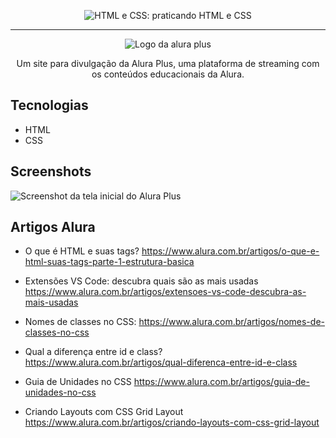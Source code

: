 
<p align="center"> <img src="https://imgur.com/BASzVop.png" alt="HTML e CSS: praticando HTML e CSS"> </p>

<hr>

<p align="center"> <img src="https://github.com/MonicaHillman/aluraplus/blob/aula04/img/Logo.png?raw=true" alt="Logo da alura plus"> </p>
<p align="center">Um site para divulgação da Alura Plus, uma plataforma de streaming com os conteúdos educacionais da Alura.</p>

## Tecnologias
* HTML
* CSS

## Screenshots
![Screenshot da tela inicial do Alura Plus](https://imgur.com/nKUf7MK.png)

## Artigos Alura
* O que é HTML e suas tags?
https://www.alura.com.br/artigos/o-que-e-html-suas-tags-parte-1-estrutura-basica

* Extensões VS Code: descubra quais são as mais usadas
https://www.alura.com.br/artigos/extensoes-vs-code-descubra-as-mais-usadas

* Nomes de classes no CSS: 
https://www.alura.com.br/artigos/nomes-de-classes-no-css

* Qual a diferença entre id e class?
https://www.alura.com.br/artigos/qual-diferenca-entre-id-e-class

* Guia de Unidades no CSS
https://www.alura.com.br/artigos/guia-de-unidades-no-css

* Criando Layouts com CSS Grid Layout
https://www.alura.com.br/artigos/criando-layouts-com-css-grid-layout